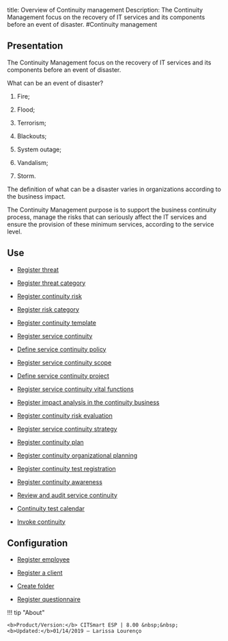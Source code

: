 title: Overview of Continuity management
Description: The Continuity Management focus on the recovery of IT services and its components before an event of disaster.
#Continuity management

Presentation
----------------

The Continuity Management focus on the recovery of IT services and its
components before an event of disaster.

What can be an event of disaster?

1.  Fire;

2.  Flood;

3.  Terrorism;

4.  Blackouts;

5.  System outage;

6.  Vandalism;

7.  Storm.

The definition of what can be a disaster varies in organizations according to
the business impact.

The Continuity Management purpose is to support the business continuity process,
manage the risks that can seriously affect the IT services and ensure the
provision of these minimum services, according to the service level.

Use
-------

- [Register threat](/en-us/citsmart-esp-8/processes/continuity/use/register-threat.html)
  
- [Register threat category](/en-us/citsmart-esp-8/processes/continuity/use/threat-category.html)

- [Register continuity risk](/en-us/citsmart-esp-8/processes/continuity/use/register-continuity-risk.html)

- [Register risk category](/en-us/citsmart-esp-8/processes/continuity/use/risk-category.html)

- [Register continuity template](/en-us/citsmart-esp-8/processes/continuity/use/continuity-template.html)

- [Register service continuity](/en-us/citsmart-esp-8/processes/continuity/use/register-service-continuity.html)
  
- [Define service continuity policy](/en-us/citsmart-esp-8/processes/continuity/use/continuity-policy.html)
   
- [Register service continuity scope](/en-us/citsmart-esp-8/processes/continuity/use/service-continuity-scope.html)

- [Define service continuity project](/en-us/citsmart-esp-8/processes/continuity/use/service-continuity-project.html)

- [Register service continuity vital functions](/en-us/citsmart-esp-8/processes/continuity/use/continuity-vital-functions.html)

- [Register impact analysis in the continuity business](/en-us/citsmart-esp-8/processes/continuity/use/impact-analysis-continuity-business.html)

- [Register continuity risk evaluation](/en-us/citsmart-esp-8/processes/continuity/use/continuity-risk-evaluation.html)

- [Register service continuity strategy](/en-us/citsmart-esp-8/processes/continuity/use/service-continuity-strategy.html)

- [Register continuity plan](/en-us/citsmart-esp-8/processes/continuity/use/continuity-plan.html)

- [Register continuity organizational planning](/en-us/citsmart-esp-8/processes/continuity/use/continuity-organizational-planning.html)

- [Register continuity test registration](/en-us/citsmart-esp-8/processes/continuity/use/continuity-test-registration.html)

- [Register continuity awareness](/en-us/citsmart-esp-8/processes/continuity/use/continuity-awareness.html)

- [Review and audit service continuity](/en-us/citsmart-esp-8/processes/continuity/use/review-and-audit-continuity.html)

- [Continuity test calendar](/en-us/citsmart-esp-8/processes/continuity/use/continuity-test-calendar.html)

- [Invoke continuity](/en-us/citsmart-esp-8/processes/continuity/use/invoke-continuity.html)

Configuration
-----------------

- [Register employee](/en-us/citsmart-esp-8/initial-settings/access-settings/user/register-employee.html)

- [Register a client](/en-us/citsmart-esp-8/processes/portfolio-and-catalog/configuration/register-client.html)

- [Create folder](/en-us/citsmart-esp-8/processes/knowledge/configuration/create-folder.html)

- [Register questionnaire](/en-us/citsmart-esp-8/platform-administration/questionnaires/questionaires-management/register-questionnaire.html)

!!! tip "About"

    <b>Product/Version:</b> CITSmart ESP | 8.00 &nbsp;&nbsp;
    <b>Updated:</b>01/14/2019 – Larissa Lourenço

